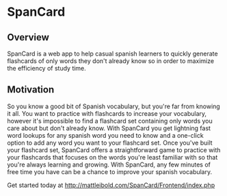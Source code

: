 # SpanCard
## Overview
SpanCard is a web app to help casual spanish learners to quickly generate flashcards of only words they don't already
know so in order to maximize the efficiency of study time.

## Motivation
So you know a good bit of Spanish vocabulary, but you're far from knowing it all.  You want to practice with flashcards
to increase your vocabulary, however it's impossible to find a flashcard set containing only words you care about but don't
already know.  With SpanCard you get lightning fast word lookups for any spanish word you need to know and a one-click option to add
any word you want to your flashcard set.  Once you've built your flashcard set, SpanCard offers a straightforward game to practice
with your flashcards that focuses on the words you're least familiar with so that you're always learning and growing.  With SpanCard,
any few minutes of free time you have can be a chance to improve your spanish vocabulary.  

Get started today at http://mattleibold.com/SpanCard/Frontend/index.php


